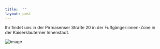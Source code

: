 ```yaml
---
title:  ""
layout: post
---
```


Ihr findet uns in der Pirmasenser Straße 20 in der Fußgänger:innen-Zone in der Kaiserslauterner Innenstadt. 

![image](https://user-images.githubusercontent.com/34471498/145954738-8b872710-e1b7-4904-bec0-cc5f7dce40d9.png)

